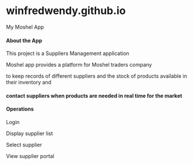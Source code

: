 # winfredwendy.github.io
My Moshel App
<html>
  <h4>About the App</h4>
  <p>This project is a Suppliers Management application</p>
  <p>Moshel app provides a platform for Moshel traders company </p>
  <p>to keep records of different suppliers and the stock of products available in their inventory and </p>
  <h4>contact suppliers when products are needed in real time for the market</h4>
  
  <h4>Operations</h4>
  <p>Login</p>
  <p>Display supplier list</p>
  <p>Select supplier</p>
  <p>View supplier portal</p>
  <p></p>
  </html>
